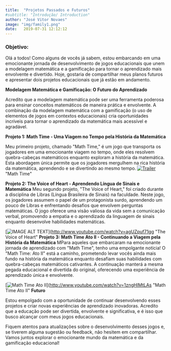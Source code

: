 ```yaml
---
title:  "Projetos Passados e Futuros"
#subtitle: "Introdução/ Introduction"
author: "José Vitor Novaes"
image: "img/family1.png"
date:   2019-07-31 12:12:12
---
```


### Objetivo:
Olá a todos! Como alguns de vocês já sabem, estou embarcando em uma emocionante jornada de desenvolvimento de jogos educacionais que unem a modelagem matemática e a gamificação para tornar o aprendizado mais envolvente e divertido. Hoje, gostaria de compartilhar meus planos futuros e apresentar dois projetos educacionais que já estão em andamento. 


**Modelagem Matemática e Gamificação: O Futuro do Aprendizado**


Acredito que a modelagem matemática pode ser uma ferramenta poderosa para ensinar conceitos matemáticos de maneira prática e envolvente. A combinação da modelagem matemática com a gamificação (o uso de elementos de jogos em contextos educacionais) cria oportunidades incríveis para tornar o aprendizado da matemática mais acessível e agradável.


**Projeto 1: Math Time - Uma Viagem no Tempo pela História da Matemática**

Meu primeiro projeto, chamado "Math Time," é um jogo que transporta os jogadores em uma emocionante viagem no tempo, onde eles resolvem quebra-cabeças matemáticos enquanto exploram a história da matemática. Esta abordagem única permite que os jogadores mergulhem na rica história da matemática, aprendendo e se divertindo ao mesmo tempo.
[![Trailer](http://img.youtube.com/vi/2JhryQQol2c/0.jpg)](https://www.youtube.com/watch?v=2JhryQQol2c)"Math Time"


**Projeto 2: The Voice of Heart - Aprendendo Língua de Sinais e Matemática**
Meu segundo projeto, "The Voice of Heart," foi criado durante a disciplina de Libras (Língua Brasileira de Sinais) na faculdade. Neste jogo, os jogadores assumem o papel de um protagonista surdo, aprendendo um pouco de Libras e enfrentando desafios que envolvem perguntas matemáticas. O jogo oferece uma visão valiosa da vida sem a comunicação verbal, promovendo a empatia e o aprendizado da linguagem de sinais enquanto desenvolve habilidades matemáticas.


[![IMAGE ALT TEXT](http://img.youtube.com/vi/agUZpuf71gg/0.jpg)](http://www.youtube.com/watch?v=agUZpuf71gg "The Voice of Heart"
**Projeto 3: Math Time Ato II - Continuando a Viagem pela História da Matemática**
MPara aqueles que embarcaram na emocionante jornada de aprendizado com "Math Time", tenho uma empolgante notícia! O "Math Time: Ato II" está a caminho, prometendo levar vocês ainda mais fundo na história da matemática enquanto desafiam suas habilidades com quebra-cabeças matemáticos cativantes. A continuação manterá a mesma pegada educacional e divertida do original, oferecendo uma experiência de aprendizado única e envolvente.


[![Math Time Ato II](http://img.youtube.com/vi/1zngHlMtLAs/0.jpg)](http://www.youtube.com/watch?v=1zngHlMtLAs "Math Time Ato II"
**Futuro**


Estou empolgado com a oportunidade de continuar desenvolvendo esses projetos e criar novas experiências de aprendizado inovadoras. Acredito que a educação pode ser divertida, envolvente e significativa, e é isso que busco alcançar com meus jogos educacionais.

Fiquem atentos para atualizações sobre o desenvolvimento desses jogos e, se tiverem alguma sugestão ou feedback, não hesitem em compartilhar. Vamos juntos explorar o emocionante mundo da matemática e da gamificação educacional!




